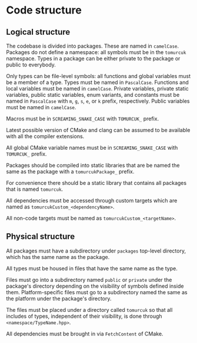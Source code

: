 # Code structure

## Logical structure

The codebase is divided into packages. These are named in `camelCase`. Packages
do not define a namespace: all symbols must be in the `tomurcuk` namespace.
Types in a package can be either private to the package or public to everybody.

Only types can be file-level symbols: all functions and global variables must be
a member of a type. Types must be named in `PascalCase`. Functions and local
variables must be named in `camelCase`. Private variables, private static
variables, public static variables, enum variants, and constants must be named
in `PascalCase` with `m`, `g`, `s`, `e`, or `k` prefix, respectively. Public
variables must be named in `camelCase`.

Macros must be in `SCREAMING_SNAKE_CASE` with `TOMURCUK_` prefix.

Latest possible version of CMake and clang can be assumed to be available with
all the compiler extensions.

All global CMake variable names must be in `SCREAMING_SNAKE_CASE` with
`TOMURCUK_` prefix.

Packages should be compiled into static libraries that are be named the same as
the package with a `tomurcukPackage_` prefix.

For convenience there should be a static library that contains all packages that
is named `tomurcuk`.

All dependencies must be accessed through custom targets which are named as
`tomurcukCustom_<dependencyName>`.

All non-code targets must be named as `tomurcukCustom_<targetName>`.

## Physical structure

All packages must have a subdirectory under `packages` top-level directory,
which has the same name as the package.

All types must be housed in files that have the same name as the type.

Files must go into a subdirectory named `public` or `private` under the
package's directory depending on the visibility of symbols defined inside them.
Platform-specific files must go to a subdirectory named the same as the platform
under the package's directory.

The files must be placed under a directory called `tomurcuk` so that all
includes of types, independent of their visibility, is done through
`<namespace/TypeName.hpp>`.

All dependencies must be brought in via `FetchContent` of CMake.
